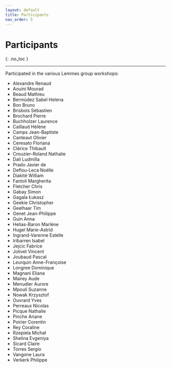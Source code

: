 ```yaml
---
layout: default
title: Participants
nav_order: 5
---
```


# Participants
{: .no_toc }

---

Participated in the various Lemmes group workshops:

- Alexandre Renaud
- Aouini Mourad
- Beaud Mathieu
- Bermúdez Sabel Helena
- Bon Bruno
- Brisbois Sébastien
- Brochard Pierre
- Buchholzer Laurence
- Caillaud Hélène 
- Camps Jean-Baptiste
- Canteaut Olivier
- Ceresato Floriana
- Clérice Thibault
- Crouzier-Roland Nathalie 
- Dali Ludmilla
- Prado Javier de
- Deflou-Leca Noëlle
- Diakité William
- Fantoli Margherita
- Fletcher Chris
- Gabay Simon
- Gagala Łukasz
- Geekie Christopher
- Geelhaar Tim
- Genet Jean-Philippe
- Guin Anna
- Helias-Baron Marlène
- Hugel Marie-Astrid
- Ingrand-Varenne Estelle
- Iribarren Isabel
- Jejcic Fabrice
- Jolivet Vincent 
- Joubaud Pascal
- Leurquin Anne-Françoise
- Longree  Dominique
- Magnani Eliana
- Mairey Aude
- Menudier Aurore
- Mpouli Suzanne
- Nowak Krzysztof
- Ouvrard Yves
- Perreaux Nicolas
- Picque Nathalie
- Pinche Ariane
- Poirier Corentin
- Rey Coraline
- Rzepiela Michał
- Shelina Evgeniya
- Sicard Claire
- Torres Sergio
- Vangone Laura
- Verkerk Philippe
